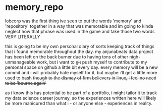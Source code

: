 # memory_repo
lobcorp was the first thing ive seen to put the words 'memory' and 'repository' together in a way that was memorable and im going to kinda neglect how that phrase was used in the game and take those two words VERY LITERALLY

this is going to be my own personal diary of sorts keeping track of things that i found memorable throughout the day. my anjunabeats data project has been left on the back burner due to having tons of other nigh-unmanageable work, but i want to ~~git~~ push myself to contribute to my personal space on github a little bit every day. every memory will be a new commit and i will probably hate myself for it, but maybe i'll get a little more used to bash ~~though to the dismay of firm believers in linux, i feel no need to be 'bourne again'~~

as i know this has potential to be part of a portfolio, i might tailor it to track my data science career journey, so the experiences written here will likely be more manicured than what i - or anyone else - experiences in reality. 
